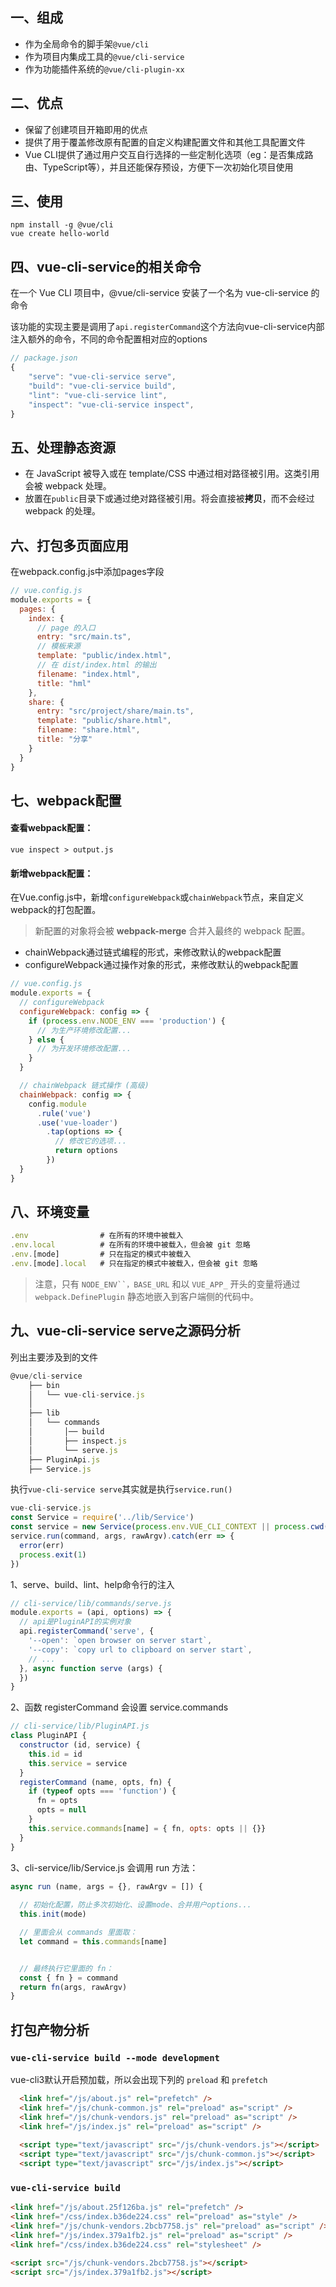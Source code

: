 <!--
 * @Description: 
 * @version: 
 * @Author: hmlhml
 * @Date: 2021-05-24 22:42:03
 * @LastEditors: hmlhml
-->

## 一、组成
*  作为全局命令的脚手架`@vue/cli`
*  作为项目内集成工具的`@vue/cli-service`
*  作为功能插件系统的`@vue/cli-plugin-xx`

## 二、优点
*  保留了创建项目开箱即用的优点
*  提供了用于覆盖修改原有配置的自定义构建配置文件和其他工具配置文件
*  Vue CLI提供了通过用户交互自行选择的一些定制化选项（eg：是否集成路由、TypeScript等），并且还能保存预设，方便下一次初始化项目使用

## 三、使用

`npm install -g @vue/cli`  
`vue create hello-world`


## 四、vue-cli-service的相关命令
在一个 Vue CLI 项目中，@vue/cli-service 安装了一个名为 vue-cli-service 的命令   

该功能的实现主要是调用了`api.registerCommand`这个方法向vue-cli-service内部注入额外的命令，不同的命令配置相对应的options
```javascript
// package.json
{
    "serve": "vue-cli-service serve",
    "build": "vue-cli-service build",
    "lint": "vue-cli-service lint",
    "inspect": "vue-cli-service inspect",
}
```

## 五、处理静态资源

* 在 JavaScript 被导入或在 template/CSS 中通过相对路径被引用。这类引用会被 webpack 处理。  
* 放置在`public`目录下或通过绝对路径被引用。将会直接被**拷贝**，而不会经过 webpack 的处理。

## 六、打包多页面应用
在webpack.config.js中添加pages字段
```javascript
// vue.config.js
module.exports = {
  pages: {
    index: {
      // page 的入口
      entry: "src/main.ts",
      // 模板来源
      template: "public/index.html",
      // 在 dist/index.html 的输出
      filename: "index.html",
      title: "hml"
    },
    share: {
      entry: "src/project/share/main.ts",
      template: "public/share.html",
      filename: "share.html",
      title: "分享"
    }
  }
}
```
## 七、webpack配置

#### 查看webpack配置：
`vue inspect > output.js`

#### 新增webpack配置：

在Vue.config.js中，新增`configureWebpack`或`chainWebpack`节点，来自定义webpack的打包配置。
> 新配置的对象将会被 **webpack-merge** 合并入最终的 webpack 配置。 

* chainWebpack通过链式编程的形式，来修改默认的webpack配置   
* configureWebpack通过操作对象的形式，来修改默认的webpack配置  


```javascript
// vue.config.js
module.exports = {
  // configureWebpack
  configureWebpack: config => {
    if (process.env.NODE_ENV === 'production') {
      // 为生产环境修改配置...
    } else {
      // 为开发环境修改配置...
    }
  }

  // chainWebpack 链式操作 (高级)
  chainWebpack: config => {
    config.module
      .rule('vue')
      .use('vue-loader')
        .tap(options => {
          // 修改它的选项...
          return options
        })
  }
}

```
 
## 八、环境变量

```javascript
.env                # 在所有的环境中被载入
.env.local          # 在所有的环境中被载入，但会被 git 忽略
.env.[mode]         # 只在指定的模式中被载入
.env.[mode].local   # 只在指定的模式中被载入，但会被 git 忽略
```

> 注意，只有 `NODE_ENV``，BASE_URL` 和以 `VUE_APP_` 开头的变量将通过 `webpack.DefinePlugin` 静态地嵌入到客户端侧的代码中。

## 九、vue-cli-service serve之源码分析
列出主要涉及到的文件
```javascript
@vue/cli-service
    ├── bin
    │   └── vue-cli-service.js
    │  
    ├── lib
    │   └── commands
    │       │── build
    │       ├── inspect.js
    │       └── serve.js
    ├── PluginApi.js
    ├── Service.js
```    

执行`vue-cli-service serve`其实就是执行`service.run()`
```javascript
vue-cli-service.js
const Service = require('../lib/Service')
const service = new Service(process.env.VUE_CLI_CONTEXT || process.cwd())
service.run(command, args, rawArgv).catch(err => {
  error(err)
  process.exit(1)
})
```

1、serve、build、lint、help命令行的注入

```javascript
// cli-service/lib/commands/serve.js
module.exports = (api, options) => {
  // api是PluginAPI的实例对象
  api.registerCommand('serve', {
    '--open': `open browser on server start`,
    '--copy': `copy url to clipboard on server start`,
    // ...
  }, async function serve (args) {
  })
}
```
2、函数 registerCommand 会设置 service.commands
```javascript
// cli-service/lib/PluginAPI.js
class PluginAPI {
  constructor (id, service) {
    this.id = id
    this.service = service
  }
  registerCommand (name, opts, fn) {
    if (typeof opts === 'function') {
      fn = opts
      opts = null
    }
    this.service.commands[name] = { fn, opts: opts || {}}
  }
}
```

3、cli-service/lib/Service.js 会调用 run 方法：
```javascript
async run (name, args = {}, rawArgv = []) {
    
  // 初始化配置，防止多次初始化、设置mode、合并用户options...
  this.init(mode)

  // 里面会从 commands 里面取：
  let command = this.commands[name]


  // 最终执行它里面的 fn：
  const { fn } = command
  return fn(args, rawArgv)
}
```

## 打包产物分析
### `vue-cli-service build --mode development`
vue-cli3默认开启预加载，所以会出现下列的 `preload` 和 `prefetch`
```html
  <link href="/js/about.js" rel="prefetch" />
  <link href="/js/chunk-common.js" rel="preload" as="script" />
  <link href="/js/chunk-vendors.js" rel="preload" as="script" />
  <link href="/js/index.js" rel="preload" as="script" />
  
  <script type="text/javascript" src="/js/chunk-vendors.js"></script>
  <script type="text/javascript" src="/js/chunk-common.js"></script>
  <script type="text/javascript" src="/js/index.js"></script>
```

### `vue-cli-service build`
```html
<link href="/js/about.25f126ba.js" rel="prefetch" />
<link href="/css/index.b36de224.css" rel="preload" as="style" />
<link href="/js/chunk-vendors.2bcb7758.js" rel="preload" as="script" />
<link href="/js/index.379a1fb2.js" rel="preload" as="script" />
<link href="/css/index.b36de224.css" rel="stylesheet" />

<script src="/js/chunk-vendors.2bcb7758.js"></script>
<script src="/js/index.379a1fb2.js"></script>
```
